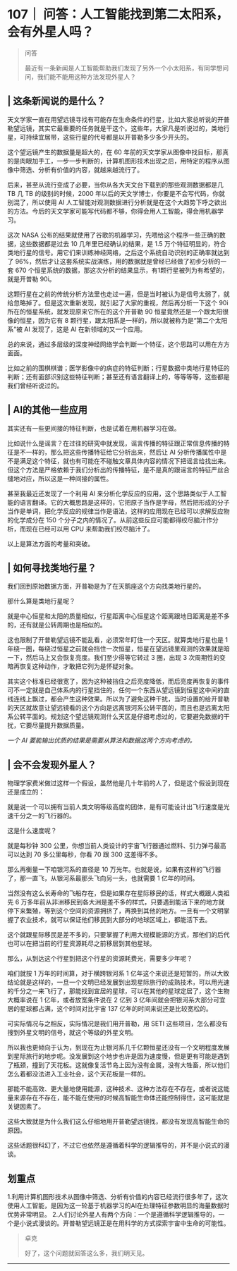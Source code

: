 # 107｜ 问答：人工智能找到第二太阳系，会有外星人吗？

> 问答
> 
> 最近有一条新闻是人工智能帮助我们发现了另外一个小太阳系，有同学想问问，我们能不能用这种方法发现外星人？

## | 这条新闻说的是什么？

天文学家一直在用望远镜寻找有可能存在生命条件的行星，比如大家总听说的开普勒望远镜，其实它最重要的任务就是干这个。这些年，大家凡是听说过的，类地行星，可持续宜居带，这些行星的代号都是以开普勒多少多少开头的。

这个望远镜产生的数据量是超大的，在 60 年前的天文学家从图像中找目标，那真的是肉眼加手工，一步一步判断的，计算机图形技术出现之后，用特定的程序从图像中筛选、分析有价值的内容，就越来越流行了。

后来，甚至从流行变成了必要，当你从各大天文台下载到的那些观测数据都是几 TB 几 TB 的级别的时候，2000 年以后的天文学博士，你要是不会写代码，你就别混了，所以使用 AI 人工智能对观测数据进行分析就是在这个大趋势下呼之欲出的方法。今后的天文学家可能写代码都不够，你得会用人工智能，得会用机器学习。

这次 NASA 公布的结果就使用了谷歌的机器学习，先喂给这个程序一些正确的数据，这些数据都是过去 10 几年里已经确认的结果，是 1.5 万个特征明显的，符合类地行星的信号。用它们来训练神经网络，之后这个系统自动识别的正确率就达到了 96%，然后才让这套系统实战演练，用的数据就是曾经已经做了初步分析的一套 670 个恒星系统的数据，那这次分析的结果显示，有1颗行星被列为有希望的，就是开普勒 90i。

这颗行星在之前的传统分析方法里也走过一遍，但是当时被认为是信号太弱了，就给忽略掉了。但是这次重新发现，就引起了大家的重视，然后再分析一下这个 90i 所在的恒星系统，就发现原来它所在的这个开普勒 90 恒星竟然还是一个跟太阳很像的恒星，因为它有 8 颗行星，跟太阳系是一样的，所以就被称为是“第二个太阳系”被 AI 发现了，这是 AI 在新领域的又一个应用。

总的来说，通过多层级的深度神经网络学会判断一个特征，这个思路可以用在方方面面。

比如之前的围棋棋谱；医学影像中的病症的特征判断；行星数据中类地行星特征的判断；还有面部识别这些特征判断；甚至还有语言翻译上的，等等等等，这些都是我们曾经听说过的。

## | AI的其他一些应用

其实还有一些更间接的特征判断，也是试着在用机器学习在做。

比如说什么是谣言？在过往的研究中就发现，谣言传播的特征跟正常信息传播的特征是不一样的，那么把这些传播特征给它分析出来，然后让 AI 分析传播属性中是不是满足这个特征，就也有可能在不碰触文章具体内容的情况下把谣言给找出来。但这个方法是严格依赖于我们分析出的传播特征，是不是真的跟谣言的特征严丝合缝地对应，所以这是一种间接的属性。

甚至我最近还发现了一个利用 AI 来分析化学反应的应用，这个思路类似于人工智能的语言翻译。它的大概思路是这样的，它把原子当作是字母，然后把形成的分子当作是单词，把化学反应的规律当作是语法，这样的应用现在已经可以求解反应物的化学成分在 150 个分子之内的情况了。从前这些反应可能都得绞尽脑汁作分析，而现在已经可以用 CPU 来帮助我们绞尽脑汁了。

以上是算法方面的考量和突破。

## | 如何寻找类地行星？

我们回到原始数据方面，开普勒是为了在天鹅座这个方向找类地行星的。

那什么算是类地行星呢？

就是中心恒星和太阳的质量相似，行星距离中心恒星这个距离跟地日距离是差不多的，还有就是公转周期也是相似的。

这也限制了开普勒望远镜不能乱看，必须常年盯住一个天区。就算类地行星也是 1 年绕一圈，每绕过恒星之前就会挡住一次恒星，恒星在望远镜里观测的效果就是暗一下，然后马上又会恢复亮度。我们至少得等它转过 3 圈，出现 3 次周期性的变暗再恢复这种动作，才敢把它列为是怀疑对象。

其实这个标准已经很宽了，因为这种被挡住之后亮度降低，而后亮度再恢复的事件可不一定就是自己体系内的行星挡住的，任何一个东西从望远镜到恒星这中间的直线连线上飘过，都会产生这种效果。所以为了避免这种干扰，当时设置的给开普勒的天区就故意让望远镜看的这个方向是远离银河系公转平面的，而且也是远离太阳系公转平面的。规划这个望远镜观测什么天区是仔细考虑过的，它要避免数据的干扰，它要尽量提升数据质量。

 *一个 AI 要能输出优质的结果是需要从算法和数据这两个方向考虑的。*  

## | 会不会发现外星人？

物理学家费米做过这样一个假设，虽然他是几十年前的人了，但是这个假设到现在还是成立的：

就是说一个可以拥有当前人类文明等级高度的团体，是有可能设计出飞行速度是光速千分之一的飞行器的。

这是什么速度呢？

就是每秒钟 300 公里，你想当前人类设计的宇宙飞行器通过燃料、引力弹弓最高可以达到 70 多公里每秒，你看 70 跟 300 这差得不多。

那么再衡量一下咱银河系的直径是 10 万光年。也就是说，如果有这样的飞行器了，那一直飞，从银河系最那头飞向另一头，也就需要 1 亿年的时间。

当然没有这么长寿命的飞船存在，但是如果存在星际移民的话，样式大概跟人类祖先 6 万多年前从非洲移民到各大洲是差不多的样式，只要遇到能活下来的地方就停下来繁殖，等到这个空间的资源拥挤了，再换到其他的地方。一旦有一个文明掌握了农业技术，就可以保证他们移民到大部分的地球区域上，都能活下去。

这个就跟星际移民是差不多的，只要掌握了利用大规模能源的方式，那他们的后代也可以在把当前的行星资源耗尽之前移居到其他星球。

那么，从到达这个行星到把这个行星的资源耗费光，需要多少年呢？

咱们就按 1 万年的时间算，对于横跨银河系 1 亿年这个来说还是短暂的，所以大致结论就是这样的，一旦一个文明已经发展到出现星际旅行的成熟技术，可以用光速的千分之一来飞行了，那能找到宜居的星球，可以在其他的星球定居了，这个生物大概率说在 1 亿年，或者放宽条件说在 2 亿到 3 亿年间就会把银河系大部分可宜居的星球都占满，这个时间对比宇宙 137 亿年的时间来说还是比较宽松的。

可实际情况与之相反，实际情况是我们用开普勒，用 SETI 这些项目，怎么都没有搜到外星文明的信号，就这个等级的外星文明。

所以我也更倾向于认为，到现在为止银河系几千亿颗恒星还没有一个文明程度发展到星际旅行的地步呢。没发展到这个地步也许是因为速度慢，但是更有可能是遇到了瓶颈，撞到了天花板。这就像复活节岛上因为没有金属，没有大牲畜，所以他们怎么着都没法进入工业社会，这个天花板是一样的。

那能不能高效、更大量地使用能源，这种技术、这种方法存在不存在，或者说这能量来源存在不存在，能不能在使用的时候高智能生命体还能控制得住，这可能就是关键因素了。

这些大致就是为什么我们这么仔细地用开普勒望远镜找，都没有发现高智能生命的原因。

这些话题很科幻了，不过它也依然是遵循着科学的逻辑推导的，并不是小说式的漫谈。

## 划重点

1.利用计算机图形技术从图像中筛选、分析有价值的内容已经流行很多年了，这次使用人工智能，是因为这一轮基于机器学习的AI在处理特征参数明显的海量数据时优势非常明显。
2.人们讨论外星人有两个方向：一个是遵循科学逻辑推导的，一个是小说式漫谈的。开普勒望远镜正是在用科学的方式探索宇宙中生命的可能性。

> 卓克
> 
> 好了，这个问题就回答这么多，我们明天见。

---
